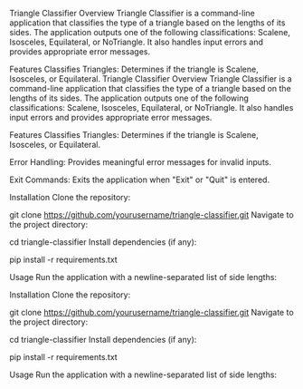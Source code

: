 Triangle Classifier
Overview
Triangle Classifier is a command-line application that classifies the type of a triangle based on the lengths of its sides. The application outputs one of the following classifications: Scalene, Isosceles, Equilateral, or NoTriangle. It also handles input errors and provides appropriate error messages.

Features
Classifies Triangles: Determines if the triangle is Scalene, Isosceles, or Equilateral.
Triangle Classifier Overview Triangle Classifier is a command-line application that classifies the type of a triangle based on the lengths of its sides. The application outputs one of the following classifications: Scalene, Isosceles, Equilateral, or NoTriangle. It also handles input errors and provides appropriate error messages.

Features Classifies Triangles: Determines if the triangle is Scalene, Isosceles, or Equilateral.

Error Handling: Provides meaningful error messages for invalid inputs.

Exit Commands: Exits the application when "Exit" or "Quit" is entered.

Installation
Clone the repository:

git clone https://github.com/yourusername/triangle-classifier.git
Navigate to the project directory:

cd triangle-classifier
Install dependencies (if any):

pip install -r requirements.txt

Usage
Run the application with a newline-separated list of side lengths:

Installation Clone the repository:

git clone https://github.com/yourusername/triangle-classifier.git Navigate to the project directory:

cd triangle-classifier Install dependencies (if any):

pip install -r requirements.txt

Usage Run the application with a newline-separated list of side lengths:

